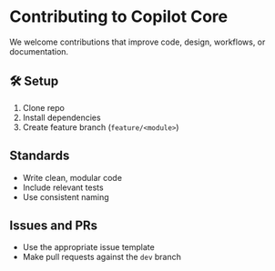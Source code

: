 # Contributing to Copilot Core

We welcome contributions that improve code, design, workflows, or documentation.

## 🛠 Setup
1. Clone repo
2. Install dependencies
3. Create feature branch (`feature/<module>`)

## Standards
- Write clean, modular code
- Include relevant tests
- Use consistent naming

## Issues and PRs
- Use the appropriate issue template
- Make pull requests against the `dev` branch